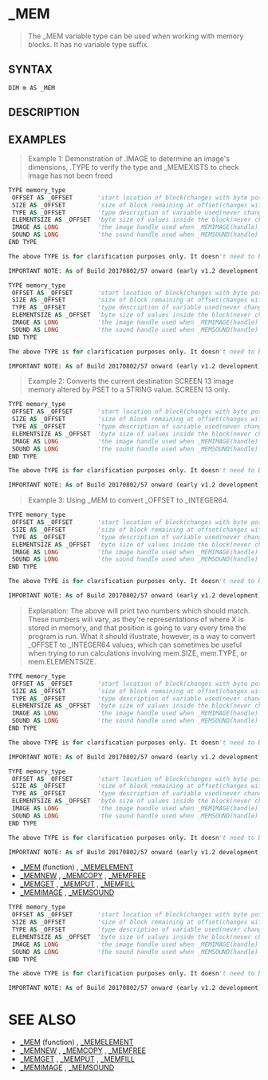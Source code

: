 # _MEM
> The _MEM variable type can be used when working with memory blocks. It has no variable type suffix.

## SYNTAX
`DIM m AS _MEM`

## DESCRIPTION


## EXAMPLES
> Example 1: Demonstration of .IMAGE to determine an image's dimensions, .TYPE to verify the type and _MEMEXISTS to check image has not been freed

```vb
TYPE memory_type
 OFFSET AS _OFFSET       'start location of block(changes with byte position)
 SIZE AS _OFFSET         'size of block remaining at offset(changes with position)
 TYPE AS _OFFSET         'type description of variable used(never changes)
 ELEMENTSIZE AS _OFFSET  'byte size of values inside the block(never changes)
 IMAGE AS LONG           'the image handle used when _MEMIMAGE(handle) is used
 SOUND AS LONG           'the sound handle used when _MEMSOUND(handle) is used
END TYPE

The above TYPE is for clarification purposes only. It doesn't need to be pasted ina program to use _MEM.

IMPORTANT NOTE: As of Build 20170802/57 onward (early v1.2 development), mem.TYPE hasbeen changed to be an _OFFSET, just as mem.SIZE and mem.ELEMENTSIZE.
```


```vb
TYPE memory_type
 OFFSET AS _OFFSET       'start location of block(changes with byte position)
 SIZE AS _OFFSET         'size of block remaining at offset(changes with position)
 TYPE AS _OFFSET         'type description of variable used(never changes)
 ELEMENTSIZE AS _OFFSET  'byte size of values inside the block(never changes)
 IMAGE AS LONG           'the image handle used when _MEMIMAGE(handle) is used
 SOUND AS LONG           'the sound handle used when _MEMSOUND(handle) is used
END TYPE

The above TYPE is for clarification purposes only. It doesn't need to be pasted ina program to use _MEM.

IMPORTANT NOTE: As of Build 20170802/57 onward (early v1.2 development), mem.TYPE hasbeen changed to be an _OFFSET, just as mem.SIZE and mem.ELEMENTSIZE.
```

> Example 2: Converts the current destination SCREEN 13 image memory altered by PSET to a STRING value. SCREEN 13 only.

```vb
TYPE memory_type
 OFFSET AS _OFFSET       'start location of block(changes with byte position)
 SIZE AS _OFFSET         'size of block remaining at offset(changes with position)
 TYPE AS _OFFSET         'type description of variable used(never changes)
 ELEMENTSIZE AS _OFFSET  'byte size of values inside the block(never changes)
 IMAGE AS LONG           'the image handle used when _MEMIMAGE(handle) is used
 SOUND AS LONG           'the sound handle used when _MEMSOUND(handle) is used
END TYPE

The above TYPE is for clarification purposes only. It doesn't need to be pasted ina program to use _MEM.

IMPORTANT NOTE: As of Build 20170802/57 onward (early v1.2 development), mem.TYPE hasbeen changed to be an _OFFSET, just as mem.SIZE and mem.ELEMENTSIZE.
```

> Example 3: Using _MEM to convert _OFFSET to _INTEGER64.

```vb
TYPE memory_type
 OFFSET AS _OFFSET       'start location of block(changes with byte position)
 SIZE AS _OFFSET         'size of block remaining at offset(changes with position)
 TYPE AS _OFFSET         'type description of variable used(never changes)
 ELEMENTSIZE AS _OFFSET  'byte size of values inside the block(never changes)
 IMAGE AS LONG           'the image handle used when _MEMIMAGE(handle) is used
 SOUND AS LONG           'the sound handle used when _MEMSOUND(handle) is used
END TYPE

The above TYPE is for clarification purposes only. It doesn't need to be pasted ina program to use _MEM.

IMPORTANT NOTE: As of Build 20170802/57 onward (early v1.2 development), mem.TYPE hasbeen changed to be an _OFFSET, just as mem.SIZE and mem.ELEMENTSIZE.
```

> Explanation: The above will print two numbers which should match.  These numbers will vary, as they're representations of where X is stored in memory, and that position is going to vary every time the program is run.  What it should illustrate, however, is a way to convert _OFFSET to _INTEGER64 values, which can sometimes be useful when trying to run calculations involving mem.SIZE, mem.TYPE, or mem.ELEMENTSIZE.

```vb
TYPE memory_type
 OFFSET AS _OFFSET       'start location of block(changes with byte position)
 SIZE AS _OFFSET         'size of block remaining at offset(changes with position)
 TYPE AS _OFFSET         'type description of variable used(never changes)
 ELEMENTSIZE AS _OFFSET  'byte size of values inside the block(never changes)
 IMAGE AS LONG           'the image handle used when _MEMIMAGE(handle) is used
 SOUND AS LONG           'the sound handle used when _MEMSOUND(handle) is used
END TYPE

The above TYPE is for clarification purposes only. It doesn't need to be pasted ina program to use _MEM.

IMPORTANT NOTE: As of Build 20170802/57 onward (early v1.2 development), mem.TYPE hasbeen changed to be an _OFFSET, just as mem.SIZE and mem.ELEMENTSIZE.
```


```vb
TYPE memory_type
 OFFSET AS _OFFSET       'start location of block(changes with byte position)
 SIZE AS _OFFSET         'size of block remaining at offset(changes with position)
 TYPE AS _OFFSET         'type description of variable used(never changes)
 ELEMENTSIZE AS _OFFSET  'byte size of values inside the block(never changes)
 IMAGE AS LONG           'the image handle used when _MEMIMAGE(handle) is used
 SOUND AS LONG           'the sound handle used when _MEMSOUND(handle) is used
END TYPE

The above TYPE is for clarification purposes only. It doesn't need to be pasted ina program to use _MEM.

IMPORTANT NOTE: As of Build 20170802/57 onward (early v1.2 development), mem.TYPE hasbeen changed to be an _OFFSET, just as mem.SIZE and mem.ELEMENTSIZE.
```

* [_MEM](_MEM.md) (function) , [_MEMELEMENT](_MEMELEMENT.md)
* [_MEMNEW](_MEMNEW.md) , [_MEMCOPY](_MEMCOPY.md) , [_MEMFREE](_MEMFREE.md)
* [_MEMGET](_MEMGET.md) , [_MEMPUT](_MEMPUT.md) , [_MEMFILL](_MEMFILL.md)
* [_MEMIMAGE](_MEMIMAGE.md) , [_MEMSOUND](_MEMSOUND.md)

```vb
TYPE memory_type
 OFFSET AS _OFFSET       'start location of block(changes with byte position)
 SIZE AS _OFFSET         'size of block remaining at offset(changes with position)
 TYPE AS _OFFSET         'type description of variable used(never changes)
 ELEMENTSIZE AS _OFFSET  'byte size of values inside the block(never changes)
 IMAGE AS LONG           'the image handle used when _MEMIMAGE(handle) is used
 SOUND AS LONG           'the sound handle used when _MEMSOUND(handle) is used
END TYPE

The above TYPE is for clarification purposes only. It doesn't need to be pasted ina program to use _MEM.

IMPORTANT NOTE: As of Build 20170802/57 onward (early v1.2 development), mem.TYPE hasbeen changed to be an _OFFSET, just as mem.SIZE and mem.ELEMENTSIZE.
```



# SEE ALSO
* [_MEM](_MEM.md) (function) , [_MEMELEMENT](_MEMELEMENT.md)
* [_MEMNEW](_MEMNEW.md) , [_MEMCOPY](_MEMCOPY.md) , [_MEMFREE](_MEMFREE.md)
* [_MEMGET](_MEMGET.md) , [_MEMPUT](_MEMPUT.md) , [_MEMFILL](_MEMFILL.md)
* [_MEMIMAGE](_MEMIMAGE.md) , [_MEMSOUND](_MEMSOUND.md)

